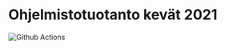 # Ohjelmistotuotanto kevät 2021
![Github Actions](https://github.com/mmatila/ohtu-2021-viikko1/workflows/CI/badge.svg)
